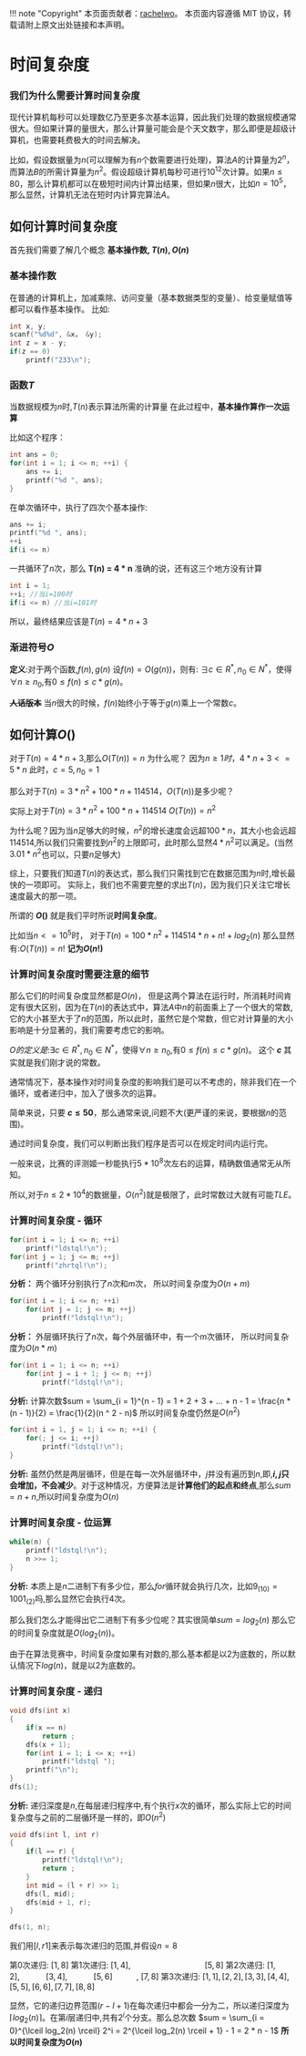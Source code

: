 !!! note "Copyright"
    本页面贡献者：[rachelwo](https://github.com/rachelwo)。
    本页面内容遵循 MIT 协议，转载请附上原文出处链接和本声明。

# 时间复杂度

### 我们为什么需要计算时间复杂度

现代计算机每秒可以处理数亿乃至更多次基本运算，因此我们处理的数据规模通常很大。但如果计算的量很大，那么计算量可能会是个天文数字，那么即便是超级计算机，也需要耗费极大的时间去解决。

比如，假设数据量为$n$(可以理解为有$n$个数需要进行处理)，算法$A$的计算量为$2^n$，而算法$B$的所需计算量为$n^2$。假设超级计算机每秒可进行$10^{12}$次计算。如果$n\le 80$，那么计算机都可以在极短时间内计算出结果，但如果$n$很大，比如$n = 10^5$，那么显然，计算机无法在短时内计算完算法$A$。

## 如何计算时间复杂度
首先我们需要了解几个概念 **基本操作数, $T(n),O(n)$**

### 基本操作数
在普通的计算机上，加减乘除、访问变量（基本数据类型的变量）、给变量赋值等都可以看作基本操作。
比如:
```cpp
int x, y;
scanf("%d%d", &x， &y);
int z = x - y;
if(z == 0)
    printf("233\n");
```

### 函数$T$
当数据规模为$n$时,$T(n)$表示算法所需的计算量
在此过程中，**基本操作算作一次运算**

比如这个程序：
```cpp
int ans = 0;
for(int i = 1; i <= n; ++i) {
    ans += i;
    printf("%d ", ans);
}
```

在单次循环中，执行了四次个基本操作:
```cpp
ans += i;
printf("%d ", ans);
++i
if(i <= n)
```
一共循环了$n$次，那么
**T(n) = 4 * n**
准确的说，还有这三个地方没有计算
```cpp
int i = 1;
++i; //当i=100时
if(i <= n) //当i=101时
```
所以，最终结果应该是$T(n) = 4 * n + 3$

### 渐进符号$O$
**定义**:对于两个函数,$f(n),g(n)$
设$f(n) = O(g(n))$，则有:
$\exists c \in R^*, n_0 \in N^*$，使得$\forall n \ge n_0$,有$0 \le f(n) \le c * g(n)$。

~~**人话版本**~~
当$n$很大的时候，$f(n)$始终小于等于$g(n)$乘上一个常数$c$。


## 如何计算$O()$
对于$T(n) = 4 * n + 3$,那么$O(T(n)) = n$
为什么呢？
因为$n \ge 1时$，$4 * n + 3 <= 5 * n$
此时，$c = 5, n_0 = 1$

那么对于$T(n) = 3*n^2 + 100 * n + 114514$，$O(T(n))$是多少呢？

实际上对于$T(n) = 3*n^2 + 100 * n + 114514$
$O(T(n)) = n^2$

为什么呢？因为当$n$足够大的时候，$n^2$的增长速度会远超$100 * n$，其大小也会远超$114514$,所以我们只需要找到$n^2$的上限即可，此时那么显然$4 * n ^ 2$可以满足。(当然$3.01 * n ^ 2$也可以，只要$n$足够大)

综上，只要我们知道$T(n)$的表达式，那么我们只需找到它在数据范围为$n$时,增长最快的一项即可。
实际上，我们也不需要完整的求出$T(n)$，因为我们只关注它增长速度最大的那一项。

所谓的 **$O()$** 就是我们平时所说**时间复杂度**。

比如当$n <= 10^5$时，
对于$T(n) = 100 * n^2 + 114514 * n + n! + log_2(n)$
那么显然有:$O(T(n)) = n!$
**记为$O(n!)$**

### 计算时间复杂度时需要注意的细节

那么它们的时间复杂度显然都是$O(n)$，
但是这两个算法在运行时，所消耗时间肯定有很大区别，因为在$T(n)$的表达式中，算法$A$中$n$的前面乘上了一个很大的常数,它的大小甚至大于了$n$的范围，所以此时，虽然它是个常数，但它对计算量的大小影响是十分显著的，我们需要考虑它的影响。

$O的定义是$:$\exists c \in R^*, n_0 \in N^*$，使得$\forall n \ge n_0$,有$0 \le f(n) \le c * g(n)$。
这个 **$c$** 其实就是我们刚才说的常数。

通常情况下，基本操作对时间复杂度的影响我们是可以不考虑的，除非我们在一个循环，或者递归中，加入了很多次的运算。

简单来说，只要 **$c \le 50$**，那么通常来说,问题不大(更严谨的来说，要根据$n$的范围)。

通过时间复杂度，我们可以判断出我们程序是否可以在规定时间内运行完。

一般来说，比赛的评测姬一秒能执行$5 * 10 ^ 8$次左右的运算，精确数值通常无从所知。

所以,对于$n \le 2 * 10 ^ 4$的数据量，$O(n^2)$就是极限了，此时常数过大就有可能$TLE$。

### 计算时间复杂度 - 循环

```cpp
for(int i = 1; i <= n; ++i)
    printf("ldstql!\n");
for(int j = 1; j <= m; ++j)
    printf("zhrtql!\n");
```
**分析：**
两个循环分别执行了$n$次和$m$次，
所以时间复杂度为$O(n + m)$
```cpp
for(int i = 1; i <= n; ++i)
    for(int j = 1; j <= m; ++j)
        printf("ldstql!\n");
```
**分析：**
外层循环执行了$n$次，每个外层循环中，有一个$m$次循环，
所以时间复杂度为$O(n*m)$


```cpp
for(int i = 1; i <= n; ++i)
    for(int j = i + 1; j <= n; ++j)
        printf("ldstql!\n");
```
**分析:**
计算次数$sum = \sum_{i = 1}^{n - 1} = 1 + 2 + 3 + ... + n - 1 = \frac{n * (n - 1)}{2} = \frac{1}{2}(n ^ 2 - n)$
所以时间复杂度仍然是$O(n^2)$
 
```cpp
for(int i = 1, j = 1; i <= n; ++i) {
    for(; j <= i; ++j)
        printf("ldstql!\n");
}
```
**分析:**
虽然仍然是两层循环，但是在每一次外层循环中，$j$并没有遍历到$n$,即,**$i,j$只会增加，不会减少**。对于这种情况，方便算法是**计算他们的起点和终点**,那么$sum = n + n$,所以时间复杂度为$O(n)$

### 计算时间复杂度 - 位运算
```cpp
while(n) {
    printf("ldstql!\n");
    n >>= 1;
}
```
**分析:**
本质上是$n$二进制下有多少位，那么$for$循环就会执行几次，比如$9_{(10)} = 1001_{(2)}$吗,那么显然它会执行$4$次。

那么我们怎么才能得出它二进制下有多少位呢？其实很简单$sum = log_{2}(n)$
那么它的时间复杂度就是$O(log_2(n))$。

由于在算法竞赛中，时间复杂度如果有对数的,那么基本都是以$2$为底数的，所以默认情况下$log(n)$，就是以$2$为底数的。

### 计算时间复杂度 - 递归

```cpp
void dfs(int x)
{
    if(x == n)
        return ;
    dfs(x + 1);
    for(int i = 1; i <= x; ++i)
        printf("ldstql ");
    printf("\n");        
}
dfs(1);
```
**分析:**
递归深度是$n$,在每层递归程序中,有个执行$x$次的循环，那么实际上它的时间复杂度与之前的二层循环是一样的，即$O(n^2)$


```cpp
void dfs(int l, int r)
{
    if(l == r) {
        printf("ldstql!\n");
        return ;
    }
    int mid = (l + r) >> 1;
    dfs(l, mid);
    dfs(mid + 1, r);
}

dfs(1, n);
```

我们用$[l, r1]$来表示每次递归的范围,并假设$n = 8$

第$0$次递归: $[1, 8]$
第$1$次递归: $[1, 4]$, &emsp;&emsp;&emsp;&emsp;&emsp;&emsp;&emsp;&emsp;&emsp;$[5, 8]$
第$2$次递归: $[1, 2]$,&emsp;&emsp;&emsp; $[3, 4]$, &emsp;&emsp;&emsp;$[5, 6]$&emsp;&emsp;&emsp;, $[7, 8]$
第$3$次递归: $[1, 1], [2, 2], [3,3], [4,4],[5,5],[6,6],[7,7],[8,8]$

显然，它的递归边界范围($r - l + 1$)在每次递归中都会一分为二，所以递归深度为$\lceil  log_2(n) \rceil$。在第$i$层递归中,共有$2^i$个分支。那么总次数
$sum = \sum_{i = 0}^{\lceil  log_2(n) \rceil} 2^i = 2^{\lceil  log_2(n) \rceil + 1} - 1 = 2 * n - 1$ 
**所以时间复杂度为$O(n)$**

